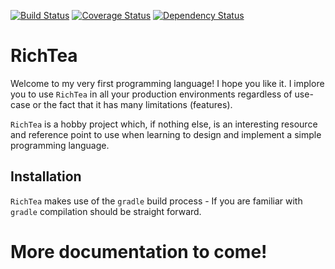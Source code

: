 [![Build Status](https://travis-ci.org/RichTeaLang/RichTea.svg?branch=master)](https://travis-ci.org/RichTeaLang/RichTea)
[![Coverage Status](https://coveralls.io/repos/github/RichTeaLang/RichTea/badge.svg?branch=master)](https://coveralls.io/github/RichTeaLang/RichTea?branch=master)
[![Dependency Status](https://dependencyci.com/github/RichTeaLang/RichTea/badge)](https://dependencyci.com/github/RichTeaLang/RichTea)

# RichTea

Welcome to my very first programming language!  I hope you like it.  I implore you to use `RichTea` in all your production environments regardless of use-case or the fact that it has many limitations (features).

`RichTea` is a hobby project which, if nothing else, is an interesting resource and reference point to use when learning to design and implement a simple programming language.

## Installation

`RichTea` makes use of the `gradle` build process - If you are familiar with `gradle` compilation should be straight forward.

# More documentation to come!
